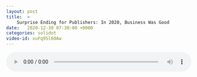 ```yaml
---
layout: post
title:  >
    Surprise Ending for Publishers: In 2020, Business Was Good
date:   2020-12-30 07:30:00 +0000
categories: solidot
video-id: xuFq9Sl60Aw
---
```


<audio src="/assets/e4efee32f4d80216da9d32e79eca6085.mp3" style="width: 100%;" controls></audio>

